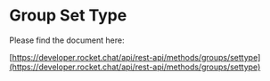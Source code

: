 # Group Set Type

Please find the document here: 

[https://developer.rocket.chat/api/rest-api/methods/groups/settype](https://developer.rocket.chat/api/rest-api/methods/groups/settype)

